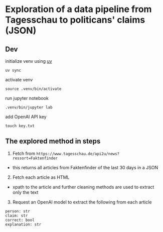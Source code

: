 # Exploration of a data pipeline from Tagesschau to politicans' claims (JSON)

## Dev
initialize venv using [uv](https://docs.astral.sh/uv)
```
uv sync
```

activate venv
```
source .venv/bin/activate
```

run jupyter notebook
```
.venv/bin/jupyter lab
```

add OpenAI API key
```
touch key.txt 
```

## The explored method in steps

1. Fetch from `https://www.tagesschau.de/api2u/news?ressort=Faktenfinder`
- this returns all articles from Faktenfinder of the last 30 days in a JSON

2. Fetch each article as HTML
- xpath to the article and further cleaning methods are used to extract only the text

3. Request an OpenAI model to extract the following from each article
```
person: str
claim: str
correct: bool
explanation: str
```

